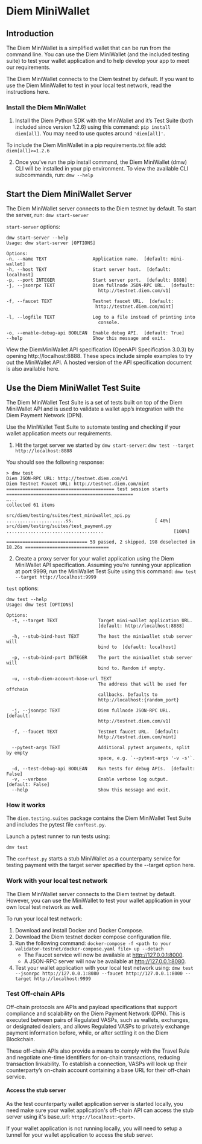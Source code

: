 # Diem MiniWallet

## Introduction

The Diem MiniWallet is a simplified wallet that can be run from the command line. You can use the Diem MiniWallet (and the included testing suite) to test your wallet application and to help develop your app to meet our requirements. 

The Diem MiniWallet connects to the Diem testnet by default. If you want to use the Diem MiniWallet to test in your local test network, read the instructions here. 

### Install the Diem MiniWallet

1. Install the Diem Python SDK with the MiniWallet and it’s Test Suite (both included since version 1.2.6) using this command: `pip install diem[all]`. You may need to use quotes around `'diem[all]'`. 

To include the Diem MiniWallet in a pip requirements.txt file add:
`diem[all]>=1.2.6`

2. Once you’ve run the pip install command, the Diem MiniWallet (dmw) CLI will be installed in your pip environment. To view the available CLI subcommands, run:
`dmw --help`


## Start the Diem MiniWallet Server

The Diem MiniWallet server connects to the Diem testnet by default. To start the server, run:
`dmw start-server`

`start-server` options:

```
dmw start-server --help
Usage: dmw start-server [OPTIONS]

Options:
-n, --name TEXT                 Application name.  [default: mini-wallet]
-h, --host TEXT                 Start server host.  [default: localhost]
-p, --port INTEGER              Start server port.  [default: 8888]
-j, --jsonrpc TEXT              Diem fullnode JSON-RPC URL.  [default:
                                  http://testnet.diem.com/v1]

-f, --faucet TEXT               Testnet faucet URL.  [default:
                                 http://testnet.diem.com/mint]

-l, --logfile TEXT              Log to a file instead of printing into
                                  console.

-o, --enable-debug-api BOOLEAN  Enable debug API.  [default: True]
--help                          Show this message and exit.
```

View the DiemMiniWallet API specification (OpenAPI Specification 3.0.3) by opening http://localhost:8888. These specs include simple examples to try out the MiniWallet API. A hosted version of the API specification document is also available here.


## Use the Diem MiniWallet Test Suite

The Diem MiniWallet Test Suite is a set of tests built on top of the Diem MiniWallet API and is used to validate a wallet app’s integration with the Diem Payment Network (DPN). 
 
Use the MiniWallet Test Suite to automate testing and checking if your wallet application meets our requirements. 

1. Hit the target server we started by `dmw start-server`:
`dmw test --target http://localhost:8888` 

You should see the following response:

```
> dmw test
Diem JSON-RPC URL: http://testnet.diem.com/v1
Diem Testnet Faucet URL: http://testnet.diem.com/mint
======================================== test session starts ===============================================
…...
collected 61 items

src/diem/testing/suites/test_miniwallet_api.py ......................ss.                              [ 40%]
src/diem/testing/suites/test_payment.py ....................................                          [100%]

============================== 59 passed, 2 skipped, 198 deselected in 18.26s ===============================

```

2. Create a proxy server for your wallet application using the Diem MiniWallet API specification. Assuming you're running your application at port 9999, run the MiniWallet Test Suite using this command:
`dmw test --target http://localhost:9999`

`test` options:
```
dmw test --help
Usage: dmw test [OPTIONS]

Options:
  -t, --target TEXT               Target mini-wallet application URL.
                                  [default: http://localhost:8888]

  -h, --stub-bind-host TEXT       The host the miniwallet stub server will
                                  bind to  [default: localhost]

  -p, --stub-bind-port INTEGER    The port the miniwallet stub server will
                                  bind to. Random if empty.

  -u, --stub-diem-account-base-url TEXT
                                  The address that will be used for offchain
                                  callbacks. Defaults to
                                  http://localhost:{random_port}

  -j, --jsonrpc TEXT              Diem fullnode JSON-RPC URL.  [default:
                                  http://testnet.diem.com/v1]

  -f, --faucet TEXT               Testnet faucet URL.  [default:
                                  http://testnet.diem.com/mint]

  --pytest-args TEXT              Additional pytest arguments, split by empty
                                  space, e.g. `--pytest-args '-v -s'`.

  -d, --test-debug-api BOOLEAN    Run tests for debug APIs.  [default: False]
  -v, --verbose                   Enable verbose log output.  [default: False]
  --help                          Show this message and exit.

  ```


### How it works

The `diem.testing.suites` package contains the Diem MiniWallet Test Suite and includes the pytest file `conftest.py`.

Launch a pytest runner to run tests using:

`dmv test`

The `conftest.py` starts a stub MiniWallet as a counterparty service for testing payment with the target server specified by the --target option here.


### Work with your local test network

The Diem MiniWallet server connects to the Diem testnet by default. However, you can use the MiniWallet to test your wallet application in your own local test network as well.

To run your local test network:
1. Download and install Docker and Docker Compose. 
2. Download the Diem testnet docker compose configuration file.
3. Run the following command: `docker-compose -f <path to your validator-testnet/docker-compose.yaml file> up --detach`
	* The Faucet service will now be available at http://127.0.0.1:8000.
	* A JSON-RPC server will now be available at http://127.0.0.1:8080.
4. Test your wallet application with your local test network using:
`dmw test --jsonrpc http://127.0.0.1:8080 --faucet http://127.0.0.1:8000 --target http://localhost:9999`


### Test Off-chain APIs

Off-chain protocols are APIs and payload specifications that support compliance and scalability on the Diem Payment Network (DPN). This is executed between pairs of Regulated VASPs, such as wallets, exchanges, or designated dealers, and allows Regulated VASPs to privately exchange payment information before, while, or after settling it on the Diem Blockchain.
 
These off-chain APIs also provide a means to comply with the Travel Rule and negotiate one-time identifiers for on-chain transactions, reducing transaction linkability. To establish a connection, VASPs will look up their counterparty’s on-chain account containing a base URL for their off-chain service. 
 
#### Access the stub server
 
As the test counterparty wallet application server is started locally, you need make sure your wallet application's off-chain API can access the stub server using it's base_url: `http://localhost:<port>`. 
 
If your wallet application is not running locally, you will need to setup a tunnel for your wallet application to access the stub server.